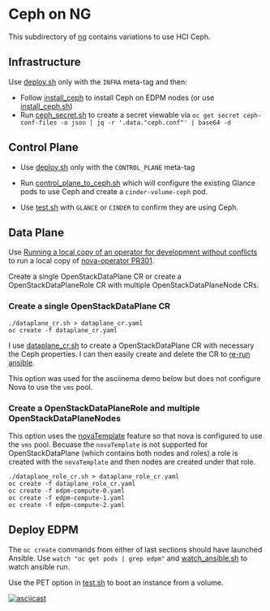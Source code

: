 # Ceph on NG

This subdirectory of [ng](..) contains variations to use HCI Ceph.

## Infrastructure

Use [deploy.sh](../deploy.sh) only with the `INFRA` meta-tag and then:

- Follow [install_ceph](install_ceph.md) to install Ceph on EDPM nodes
  (or use [install_ceph.sh](install_ceph.sh))
- Run [ceph_secret.sh](ceph_secret.sh) to create a secret viewable via
  `oc get secret ceph-conf-files -o json | jq -r '.data."ceph.conf"' | base64 -d`

## Control Plane

- Use [deploy.sh](../deploy.sh) only with the `CONTROL_PLANE` meta-tag

- Run [control_plane_to_ceph.sh](control_plane_to_ceph.sh) which will
  configure the existing Glance pods to use Ceph and create a
  `cinder-volume-ceph` pod.

- Use [test.sh](../test.sh) with `GLANCE` or `CINDER` to confirm
  they are using Ceph.

## Data Plane

Use
[Running a local copy of an operator for development without conflicts](https://github.com/openstack-k8s-operators/docs/blob/main/running_local_operator.md)
to run a local copy of
[nova-operator PR301](https://github.com/openstack-k8s-operators/nova-operator/pull/301).

Create a single OpenStackDataPlane CR or create a
OpenStackDataPlaneRole CR with multiple OpenStackDataPlaneNode CRs.

### Create a single OpenStackDataPlane CR
```
./dataplane_cr.sh > dataplane_cr.yaml
oc create -f dataplane_cr.yaml
```
I use [dataplane_cr.sh](dataplane_cr.sh) to create 
a OpenStackDataPlane CR with necessary the Ceph properties.
I can then easily create and delete the CR to
[re-run ansible](../rerun_ansible.md).

This option was used for the asciinema demo below but does not
configure Nova to use the `vms` pool.

### Create a OpenStackDataPlaneRole and multiple OpenStackDataPlaneNodes

This option uses the
[novaTemplate](https://openstack-k8s-operators.github.io/dataplane-operator/openstack_dataplanerole/#novatemplate)
feature so that nova is configured to use the `vms` pool. Becuase the
`novaTemplate` is not supported for OpenStackDataPlane (which contains
both nodes and roles) a role is created with the `novaTemplate` and
then nodes are created under that role.
```
./dataplane_role_cr.sh > dataplane_role_cr.yaml
oc create -f dataplane_role_cr.yaml
oc create -f edpm-compute-0.yaml
oc create -f edpm-compute-1.yaml
oc create -f edpm-compute-2.yaml
```

## Deploy EDPM

The `oc create` commands from either of last sections should have
launched Ansible. Use `watch "oc get pods | grep edpm"` and
[watch_ansible.sh](../watch_ansible.sh) to watch ansible run.

Use the PET option in [test.sh](../test.sh) to boot an instance from a volume.

[![asciicast](https://asciinema.org/a/571558.svg)](https://asciinema.org/a/571558)
